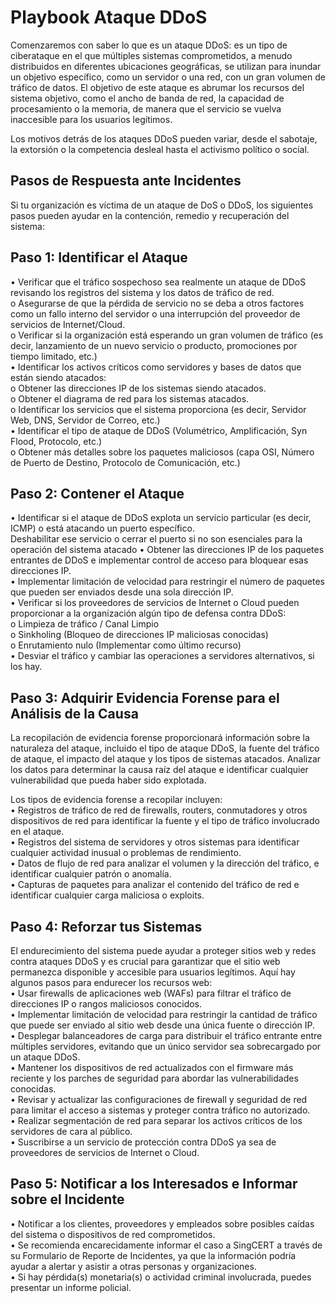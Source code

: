 # Playbook Ataque DDoS
Comenzaremos con saber lo que es un ataque DDoS: es un tipo de ciberataque en el que múltiples sistemas comprometidos, a menudo distribuidos en diferentes ubicaciones geográficas,
se utilizan para inundar un objetivo específico, como un servidor o una red, con un gran volumen de tráfico de datos. El objetivo de este ataque es abrumar los recursos del sistema objetivo,
como el ancho de banda de red, la capacidad de procesamiento o la memoria, de manera que el servicio se vuelva inaccesible para los usuarios legítimos.  

Los motivos detrás de los ataques DDoS pueden variar, desde el sabotaje, la extorsión o la competencia desleal hasta el activismo político o social.  

## Pasos de Respuesta ante Incidentes

Si tu organización es víctima de un ataque de DoS o DDoS, los siguientes pasos pueden ayudar en la contención, remedio y recuperación del sistema:

## Paso 1: Identificar el Ataque
• Verificar que el tráfico sospechoso sea realmente un ataque de DDoS revisando los registros del sistema y los datos de tráfico de red.  
o Asegurarse de que la pérdida de servicio no se deba a otros factores como un fallo interno del servidor o una interrupción del proveedor de servicios de Internet/Cloud.  
o Verificar si la organización está esperando un gran volumen de tráfico (es decir, lanzamiento de un nuevo servicio o producto, promociones por tiempo limitado, etc.)  
• Identificar los activos críticos como servidores y bases de datos que están siendo atacados:  
o Obtener las direcciones IP de los sistemas siendo atacados.  
o Obtener el diagrama de red para los sistemas atacados.  
o Identificar los servicios que el sistema proporciona (es decir, Servidor Web, DNS, Servidor de Correo, etc.)  
• Identificar el tipo de ataque de DDoS (Volumétrico, Amplificación, Syn Flood, Protocolo, etc.)  
o Obtener más detalles sobre los paquetes maliciosos (capa OSI, Número de Puerto de Destino, Protocolo de Comunicación, etc.)  

## Paso 2: Contener el Ataque
• Identificar si el ataque de DDoS explota un servicio particular (es decir, ICMP) o está atacando un puerto específico.  
Deshabilitar ese servicio o cerrar el puerto si no son esenciales para la operación del sistema atacado
• Obtener las direcciones IP de los paquetes entrantes de DDoS e implementar control de acceso para bloquear esas direcciones IP.  
• Implementar limitación de velocidad para restringir el número de paquetes que pueden ser enviados desde una sola dirección IP.  
• Verificar si los proveedores de servicios de Internet o Cloud pueden proporcionar a la organización algún tipo de defensa contra DDoS:  
o Limpieza de tráfico / Canal Limpio  
o Sinkholing (Bloqueo de direcciones IP maliciosas conocidas)  
o Enrutamiento nulo (Implementar como último recurso)  
• Desviar el tráfico y cambiar las operaciones a servidores alternativos, si los hay.  

## Paso 3: Adquirir Evidencia Forense para el Análisis de la Causa
La recopilación de evidencia forense proporcionará información sobre la naturaleza del ataque, incluido el tipo de ataque DDoS, 
la fuente del tráfico de ataque, el impacto del ataque y los tipos de sistemas atacados.
Analizar los datos para determinar la causa raíz del ataque e identificar cualquier vulnerabilidad que pueda haber sido explotada.  

Los tipos de evidencia forense a recopilar incluyen:  
• Registros de tráfico de red de firewalls, routers, conmutadores y otros dispositivos de red para identificar la fuente y el tipo de tráfico involucrado en el ataque.  
• Registros del sistema de servidores y otros sistemas para identificar cualquier actividad inusual o problemas de rendimiento.  
• Datos de flujo de red para analizar el volumen y la dirección del tráfico, e identificar cualquier patrón o anomalía.  
• Capturas de paquetes para analizar el contenido del tráfico de red e identificar cualquier carga maliciosa o exploits.  

## Paso 4: Reforzar tus Sistemas
El endurecimiento del sistema puede ayudar a proteger sitios web y redes contra ataques DDoS y es crucial para garantizar que el sitio web permanezca disponible y accesible para usuarios legítimos.
Aquí hay algunos pasos para endurecer los recursos web:  
• Usar firewalls de aplicaciones web (WAFs) para filtrar el tráfico de direcciones IP o rangos maliciosos conocidos.  
• Implementar limitación de velocidad para restringir la cantidad de tráfico que puede ser enviado al sitio web desde una única fuente o dirección IP.  
• Desplegar balanceadores de carga para distribuir el tráfico entrante entre múltiples servidores, evitando que un único servidor sea sobrecargado por un ataque DDoS.  
• Mantener los dispositivos de red actualizados con el firmware más reciente y los parches de seguridad para abordar las vulnerabilidades conocidas.  
• Revisar y actualizar las configuraciones de firewall y seguridad de red para limitar el acceso a sistemas y proteger contra tráfico no autorizado.  
• Realizar segmentación de red para separar los activos críticos de los servidores de cara al público.  
• Suscribirse a un servicio de protección contra DDoS ya sea de proveedores de servicios de Internet o Cloud.  

## Paso 5: Notificar a los Interesados e Informar sobre el Incidente
• Notificar a los clientes, proveedores y empleados sobre posibles caídas del sistema o dispositivos de red comprometidos.  
• Se recomienda encarecidamente informar el caso a SingCERT a través de su Formulario de Reporte de Incidentes, ya que la información podría ayudar a alertar y asistir a otras personas y organizaciones.  
• Si hay pérdida(s) monetaria(s) o actividad criminal involucrada, puedes presentar un informe policial.
